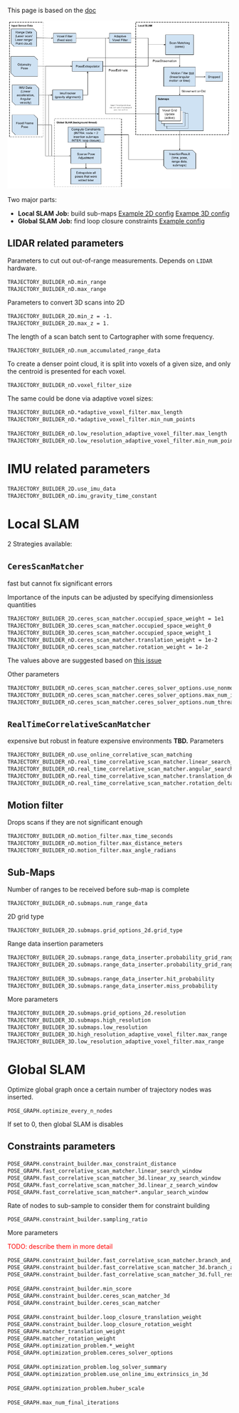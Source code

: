 This page is based on the [doc](https://google-cartographer-ros.readthedocs.io/en/latest/algo_walkthrough.html)


![Relations](https://raw.githubusercontent.com/cartographer-project/cartographer/master/docs/source/high_level_system_overview.png)


Two major parts:
- **Local SLAM**
	**Job:** build sub-maps
	[Example 2D config](https://github.com/cartographer-project/cartographer/blob/df337194e21f98f8c7b0b88dab33f878066d4b56/configuration_files/trajectory_builder_2d.lua)
	[Exampe 3D config](https://github.com/cartographer-project/cartographer/blob/df337194e21f98f8c7b0b88dab33f878066d4b56/configuration_files/trajectory_builder_3d.lua)
- **Global SLAM**
	**Job:** find loop closure constraints
	[Example config](https://github.com/cartographer-project/cartographer/blob/df337194e21f98f8c7b0b88dab33f878066d4b56/configuration_files/pose_graph.lua)

## LIDAR related parameters
Parameters to cut out out-of-range measurements. Depends on `LIDAR` hardware.
```
TRAJECTORY_BUILDER_nD.min_range
TRAJECTORY_BUILDER_nD.max_range
```

Parameters to convert 3D scans into 2D
```
TRAJECTORY_BUILDER_2D.min_z = -1. 
TRAJECTORY_BUILDER_2D.max_z = 1. 
```

The length of a scan batch sent to Cartographer with some frequency. 
```
TRAJECTORY_BUILDER_nD.num_accumulated_range_data
```

To create a denser point cloud, it is split into voxels of a given size, and only the centroid is presented for each voxel.
```
TRAJECTORY_BUILDER_nD.voxel_filter_size
```

The same could be done via adaptive voxel sizes: 
```
TRAJECTORY_BUILDER_nD.*adaptive_voxel_filter.max_length
TRAJECTORY_BUILDER_nD.*adaptive_voxel_filter.min_num_points

TRAJECTORY_BUILDER_nD.low_resolution_adaptive_voxel_filter.max_length
TRAJECTORY_BUILDER_nD.low_resolution_adaptive_voxel_filter.min_num_points
```

# IMU related parameters

```
TRAJECTORY_BUILDER_2D.use_imu_data
TRAJECTORY_BUILDER_nD.imu_gravity_time_constant
```

# Local SLAM 
2 Strategies available:

## `CeresScanMatcher` 
fast but cannot fix significant errors

Importance of the inputs can be adjusted by specifying dimensionless quantities
```
TRAJECTORY_BUILDER_2D.ceres_scan_matcher.occupied_space_weight = 1e1
TRAJECTORY_BUILDER_3D.ceres_scan_matcher.occupied_space_weight_0
TRAJECTORY_BUILDER_3D.ceres_scan_matcher.occupied_space_weight_1
TRAJECTORY_BUILDER_nD.ceres_scan_matcher.translation_weight = 1e-2
TRAJECTORY_BUILDER_nD.ceres_scan_matcher.rotation_weight = 1e-2
```

The values above are suggested based on [this issue](https://github.com/cartographer-project/cartographer_ros/issues/1353)

Other parameters
```
TRAJECTORY_BUILDER_nD.ceres_scan_matcher.ceres_solver_options.use_nonmonotonic_steps
TRAJECTORY_BUILDER_nD.ceres_scan_matcher.ceres_solver_options.max_num_iterations
TRAJECTORY_BUILDER_nD.ceres_scan_matcher.ceres_solver_options.num_threads
```

## `RealTimeCorrelativeScanMatcher`
expensive but robust in feature expensive environments
**TBD.**
Parameters
```
TRAJECTORY_BUILDER_nD.use_online_correlative_scan_matching
TRAJECTORY_BUILDER_nD.real_time_correlative_scan_matcher.linear_search_window
TRAJECTORY_BUILDER_nD.real_time_correlative_scan_matcher.angular_search_window
TRAJECTORY_BUILDER_nD.real_time_correlative_scan_matcher.translation_delta_cost_weight
TRAJECTORY_BUILDER_nD.real_time_correlative_scan_matcher.rotation_delta_cost_weight
```

## Motion filter
Drops scans if they are not significant enough
```
TRAJECTORY_BUILDER_nD.motion_filter.max_time_seconds
TRAJECTORY_BUILDER_nD.motion_filter.max_distance_meters
TRAJECTORY_BUILDER_nD.motion_filter.max_angle_radians
```

## Sub-Maps
Number of ranges to be received before sub-map is complete
```
TRAJECTORY_BUILDER_nD.submaps.num_range_data
```

2D grid type
```
TRAJECTORY_BUILDER_2D.submaps.grid_options_2d.grid_type
```

Range data insertion parameters
```
TRAJECTORY_BUILDER_2D.submaps.range_data_inserter.probability_grid_range_data_inserter.hit_probability
TRAJECTORY_BUILDER_2D.submaps.range_data_inserter.probability_grid_range_data_inserter.miss_probability

TRAJECTORY_BUILDER_3D.submaps.range_data_inserter.hit_probability
TRAJECTORY_BUILDER_3D.submaps.range_data_inserter.miss_probability
```

More parameters
```
TRAJECTORY_BUILDER_2D.submaps.grid_options_2d.resolution
TRAJECTORY_BUILDER_3D.submaps.high_resolution
TRAJECTORY_BUILDER_3D.submaps.low_resolution
TRAJECTORY_BUILDER_3D.high_resolution_adaptive_voxel_filter.max_range
TRAJECTORY_BUILDER_3D.low_resolution_adaptive_voxel_filter.max_range
```

# Global SLAM

Optimize global graph once a certain number of trajectory nodes was inserted.
```
POSE_GRAPH.optimize_every_n_nodes
```
If set to 0, then global SLAM is disables

## Constraints parameters
```
POSE_GRAPH.constraint_builder.max_constraint_distance
POSE_GRAPH.fast_correlative_scan_matcher.linear_search_window
POSE_GRAPH.fast_correlative_scan_matcher_3d.linear_xy_search_window
POSE_GRAPH.fast_correlative_scan_matcher_3d.linear_z_search_window
POSE_GRAPH.fast_correlative_scan_matcher*.angular_search_window
```

Rate of nodes to sub-sample to consider them for constraint building
```
POSE_GRAPH.constraint_builder.sampling_ratio
```

More parameters

<span style="color: red">TODO: describe them in more detail</span>

```
POSE_GRAPH.constraint_builder.fast_correlative_scan_matcher.branch_and_bound_depth
POSE_GRAPH.constraint_builder.fast_correlative_scan_matcher_3d.branch_and_bound_depth
POSE_GRAPH.constraint_builder.fast_correlative_scan_matcher_3d.full_resolution_depth

POSE_GRAPH.constraint_builder.min_score
POSE_GRAPH.constraint_builder.ceres_scan_matcher_3d
POSE_GRAPH.constraint_builder.ceres_scan_matcher

POSE_GRAPH.constraint_builder.loop_closure_translation_weight
POSE_GRAPH.constraint_builder.loop_closure_rotation_weight
POSE_GRAPH.matcher_translation_weight
POSE_GRAPH.matcher_rotation_weight
POSE_GRAPH.optimization_problem.*_weight
POSE_GRAPH.optimization_problem.ceres_solver_options

POSE_GRAPH.optimization_problem.log_solver_summary
POSE_GRAPH.optimization_problem.use_online_imu_extrinsics_in_3d

POSE_GRAPH.optimization_problem.huber_scale

POSE_GRAPH.max_num_final_iterations
```

